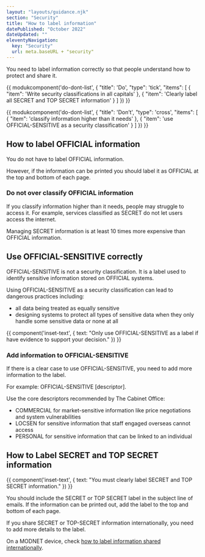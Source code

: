 ```yaml
---
layout: "layouts/guidance.njk"
section: "Security"
title: "How to label information"
datePublished: "October 2022"
dateUpdated: ""
eleventyNavigation:
  key: "Security"
  url: meta.baseURL + "security"
---
```


You need to label information correctly so that people understand how to protect and share it.

{{ modukcomponent('do-dont-list', {
  "title": 'Do',
  "type": 'tick',
  "items": [
    {
      "item": 'Write security classifications in all capitals'
    },
    {
      "item": 'Clearly label all SECRET and TOP SECRET information'
    }
  ]
}) }}


{{ modukcomponent('do-dont-list', {
  "title": 'Don’t',
  "type": 'cross',
  "items": [
    {
      "item": 'classify information higher than it needs'
    },
    {
      "item": 'use OFFICIAL-SENSITIVE as a security classification'
    }
  ]
}) }}

## How to label OFFICIAL information

You do not have to label OFFICIAL information. 

However, if the information can be printed you should label it as OFFICIAL at the top and bottom of each page.
  

### Do not over classify OFFICIAL information

If you classify information higher than it needs, people may struggle to access it. For example, services classified as SECRET do not let users access the internet.

Managing SECRET information is at least 10 times more expensive than OFFICIAL information.


## Use OFFICIAL-SENSITIVE correctly

OFFICIAL-SENSITIVE is not a security classification. It is a label used to identify sensitive information stored on OFFICIAL systems.

Using OFFICIAL-SENSITIVE as a security classification can lead to dangerous practices including:

- all data being treated as equally sensitive
- designing systems to protect all types of sensitive data when they only handle some sensitive data or none at all

{{ component('inset-text', {
  text: "Only use OFFICIAL-SENSITIVE as a label if have evidence to support your decision."
}) }}


### Add information to OFFICIAL-SENSITIVE

If there is a clear case to use OFFICIAL-SENSITIVE, you need to add more information to the label. 

For example: OFFICIAL-SENSITIVE [descriptor].

Use the core descriptors recommended by The Cabinet Office:

- COMMERCIAL for market-sensitive information like price negotiations and system vulnerabilities
- LOCSEN for sensitive information that staff engaged overseas cannot access
- PERSONAL for sensitive information that can be linked to an individual


## How to Label SECRET and TOP SECRET information

{{ component('inset-text', {
  text: "You must clearly label SECRET and TOP SECRET information."
}) }}

You should include the SECRET or TOP SECRET label in the subject line of emails. If the information can be printed out, add the label to the top and bottom of each page.

If you share SECRET or TOP-SECRET information internationally, you need to add more details to the label. 

On a MODNET device, check [how to label information shared internationally](https://login.microsoftonline.com/be7760ed-5953-484b-ae95-d0a16dfa09e5/oauth2/authorize?client_id=00000003-0000-0ff1-ce00-000000000000&response_mode=form_post&protectedtoken=true&response_type=code%20id_token&resource=00000003-0000-0ff1-ce00-000000000000&scope=openid&nonce=CDAA33F5848616435971D710EE51F166CE3D744CA4FFEC72-FFF218127372EE61E84940435FE7BEE4E67AFD6F9B0F06AE134662459FDAEEB6&redirect_uri=https%3A%2F%2Fmodgovuk.sharepoint.com%2F_forms%2Fdefault.aspx&state=OD0w&claims=%7B%22id_token%22%3A%7B%22xms_cc%22%3A%7B%22values%22%3A%5B%22CP1%22%5D%7D%7D%7D&wsucxt=1&cobrandid=11bd8083-87e0-41b5-bb78-0bc43c8a8e8a&client-request-id=bb7d54a0-e0d0-4000-b6ff-9bc1d7cba2f3).
